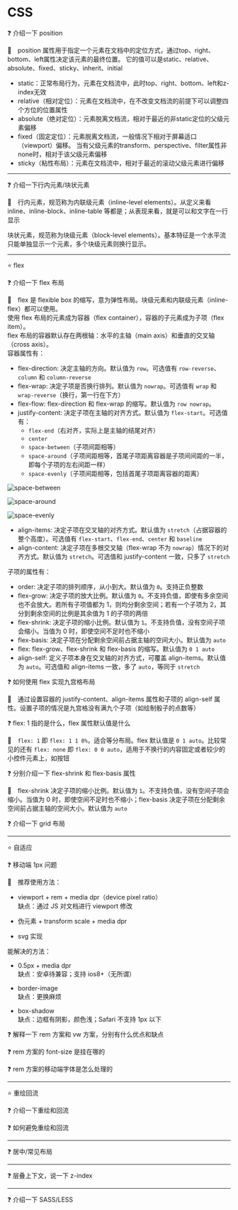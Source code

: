 # CSS

❓ 介绍一下 position

🤔&emsp;position 属性用于指定一个元素在文档中的定位方式，通过top、right、bottom、left属性决定该元素的最终位置。
它的值可以是static、relative、absolute、fixed、sticky、inherit、initial

* static：正常布局行为，元素在文档流中，此时top、right、bottom、left和z-index无效
* relative（相对定位）：元素在文档流中，在不改变文档流的前提下可以调整四个方位的位置属性
* absolute（绝对定位）：元素脱离文档流，相对于最近的非static定位的父级元素偏移
* fixed（固定定位）：元素脱离文档流，一般情况下相对于屏幕适口（viewport）偏移。
当有父级元素的transform、perspective、filter属性非none时，相对于该父级元素偏移
* sticky（粘性布局）：元素在文档流中，相对于最近的滚动父级元素进行偏移

---

❓ 介绍一下行内元素/块状元素

🤔&emsp;行内元素，规范称为内联级元素（inline-level elements）。从定义来看 inline、inline-block、inline-table 等都是；从表现来看，就是可以和文字在一行显示

块状元素，规范称为块级元素（block-level elements）。基本特征是一个水平流只能单独显示一个元素，多个块级元素则换行显示。

---

⭐ flex

❓ 介绍一下 flex 布局

🤔&emsp;flex 是 flexible box 的缩写，意为弹性布局。块级元素和内联级元素（inline-flex）都可以使用。  
使用 flex 布局的元素成为容器（flex container），容器的子元素成为子项（flex item）。  
flex 布局的容器默认存在两根轴：水平的主轴（main axis）和垂直的交叉轴（cross axis）。  
容器属性有：
* flex-direction: 决定主轴的方向。默认值为 `row`。可选值有 `row-reverse`、`column` 和 `column-reverse`
* flex-wrap: 决定子项是否换行排列。默认值为 `nowrap`。可选值有 `wrap` 和 `wrap-reverse`（换行，第一行在下方）
* flex-flow: flex-direction 和 flex-wrap 的缩写。默认值为 `row nowrap`。
* justify-content: 决定子项在主轴的对齐方式。默认值为 `flex-start`。可选值有：
  * `flex-end`（右对齐，实际上是主轴的结尾对齐）
  * `center`
  * `space-between`（子项间距相等）
  * `space-around`（子项间距相等，首尾子项距离容器是子项间间距的一半，即每个子项的左右间距一样）
  * `space-evenly`（子项间距相等，包括首尾子项距离容器的距离）

![space-between](https://saas-base.cdnjtzy.com/sns/20210928/d7dcb46652b64808a761f5ebdb25a0fa.png)

![space-around](https://saas-base.cdnjtzy.com/sns/20210928/4b508f69429178eeb3cddbf988c1fbd6.png)

![space-evenly](https://saas-base.cdnjtzy.com/sns/20210928/2df4cd15037378798558ed8901981324.png)

* align-items: 决定子项在交叉轴的对齐方式。默认值为 `stretch`（占据容器的整个高度）。可选值有 `flex-start`、`flex-end`、`center` 和 `baseline`
* align-content: 决定子项在多根交叉轴（flex-wrap 不为 `nowrap`）情况下的对齐方式。默认值为 `stretch`。可选值和 justify-content 一致，只多了 `stretch`

子项的属性有：
* order: 决定子项的排列顺序，从小到大。默认值为 `0`。支持正负整数
* flex-grow: 决定子项的放大比例。默认值为 `0`。不支持负值，即使有多余空间也不会放大。若所有子项值都为 1，则均分剩余空间；若有一个子项为 2，其分到剩余空间的比例是其余值为 1 的子项的两倍
* flex-shrink: 决定子项的缩小比例。默认值为 `1`。不支持负值，没有空间子项会缩小。当值为 0 时，即使空间不足时也不缩小
* flex-basis: 决定子项在分配剩余空间前占据主轴的空间大小。默认值为 `auto`
* flex: flex-grow、flex-shrink 和 flex-basis 的缩写。默认值为 `0 1 auto`
* align-self: 定义子项本身在交叉轴的对齐方式，可覆盖 align-items。默认值为 `auto`。可选值和 align-items 一致，多了 `auto`，等同于 `stretch`

❓ 如何使用 flex 实现九宫格布局

🤔&emsp;通过设置容器的 justify-content、align-items 属性和子项的 align-self 属性。设置子项的情况是九宫格没有满九个子项（如绘制骰子的点数等）

❓ flex: 1 指的是什么，flex 属性默认值是什么

🤔&emsp;`flex: 1` 即 `flex: 1 1 0%`，适合等分布局。flex 默认值是 `0 1 auto`。比较常见的还有 `flex: none` 即 `flex: 0 0 auto`，适用于不换行的内容固定或者较少的小控件元素上，如按钮

❓ 分别介绍一下 flex-shrink 和 flex-basis 属性

🤔&emsp;flex-shrink 决定子项的缩小比例。默认值为 `1`。不支持负值，没有空间子项会缩小。当值为 0 时，即使空间不足时也不缩小；flex-basis 决定子项在分配剩余空间前占据主轴的空间大小。默认值为 `auto`

❓ 介绍一下 grid 布局

---

⭐ 自适应

❓ 移动端 1px 问题

🤔&emsp;推荐使用方法：

* viewport + rem + media dpr（device pixel ratio）  
缺点：通过 JS 对文档进行 viewport 修改

* 伪元素 + transform scale + media dpr

* svg 实现

能解决的方法：

* 0.5px + media dpr  
缺点：安卓待兼容；支持 ios8+（无所谓）

* border-image  
缺点：更换麻烦

* box-shadow  
缺点：边框有阴影，颜色浅；Safari 不支持 1px 以下

❓ 解释一下 rem 方案和 vw 方案，分别有什么优点和缺点

❓ rem 方案的 font-size 是挂在哪的

❓ rem 方案的移动端字体是怎么处理的

---

⭐ 重绘回流

❓ 介绍一下重绘和回流

❓ 如何避免重绘和回流

---

❓ 居中/常见布局

---

❓ 层叠上下文，说一下 z-index

---

❓ 介绍一下 SASS/LESS
